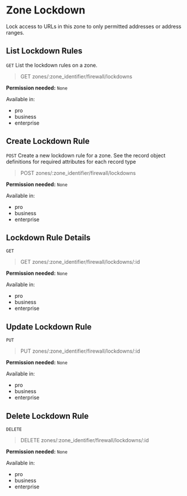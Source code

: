 # Zone Lockdown

Lock access to URLs in this zone to only permitted addresses or address ranges.

## List Lockdown Rules

`GET` List the lockdown rules on a zone.

> GET zones/:zone_identifier/firewall/lockdowns

**Permission needed:** `None`

Available in:

* pro
* business
* enterprise


## Create Lockdown Rule

`POST` Create a new lockdown rule for a zone. See the record object definitions for required attributes for each record type

> POST zones/:zone_identifier/firewall/lockdowns

**Permission needed:** `None`

Available in:

* pro
* business
* enterprise


## Lockdown Rule Details

`GET` 

> GET zones/:zone_identifier/firewall/lockdowns/:id

**Permission needed:** `None`

Available in:

* pro
* business
* enterprise


## Update Lockdown Rule

`PUT` 

> PUT zones/:zone_identifier/firewall/lockdowns/:id

**Permission needed:** `None`

Available in:

* pro
* business
* enterprise


## Delete Lockdown Rule

`DELETE` 

> DELETE zones/:zone_identifier/firewall/lockdowns/:id

**Permission needed:** `None`

Available in:

* pro
* business
* enterprise

